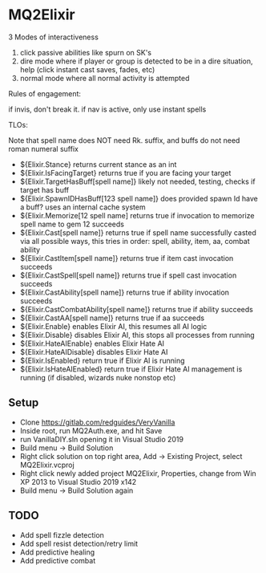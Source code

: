 # MQ2Elixir

3 Modes of interactiveness
1) click passive abilities like spurn on SK's
2) dire mode where if player or group is detected to be in a dire situation, help (click instant cast saves, fades, etc)
3) normal mode where all normal activity is attempted


Rules of engagement:

if invis, don't break it. 
if nav is active, only use instant spells

TLOs:

Note that spell name does NOT need Rk. suffix, and buffs do not need roman numeral suffix

* ${Elixir.Stance} returns current stance as an int
* ${Elixir.IsFacingTarget} returns true if you are facing your target
* ${Elixir.TargetHasBuff[spell name]} likely not needed, testing, checks if target has buff
* ${Elixir.SpawnIDHasBuff[123 spell name]} does provided spawn Id have a buff? uses an internal cache system
* ${Elixir.Memorize[12 spell name] returns true if invocation to memorize spell name to gem 12 succeeds
* ${Elixir.Cast[spell name]} returns true if spell name successfully casted via all possible ways, this tries in order: spell, ability, item, aa, combat ability
* ${Elixir.CastItem[spell name]} returns true if item cast invocation succeeds
* ${Elixir.CastSpell[spell name]} returns true if spell cast invocation succeeds
* ${Elixir.CastAbility[spell name]} returns true if ability invocation succeeds
* ${Elixir.CastCombatAbility[spell name]} returns true if ability succeeds
* ${Elixir.CastAA[spell name]} returns true if aa succeeds
* ${Elixir.Enable} enables Elixir AI, this resumes all AI logic
* ${Elixir.Disable} disables Elixir AI, this stops all processes from running
* ${Elixir.HateAIEnable} enables Elixir Hate AI
* ${Elixir.HateAIDisable} disables Elixir Hate AI
* ${Elixir.IsEnabled} return true if Elixir AI is running
* ${Elixir.IsHateAIEnabled} return true if Elixir Hate AI management is running (if disabled, wizards nuke nonstop etc)

## Setup
- Clone https://gitlab.com/redguides/VeryVanilla
- Inside root, run MQ2Auth.exe, and hit Save
- run VanillaDIY.sln opening it in Visual Studio 2019
- Build menu -> Build Solution
- Right click solution on top right area, Add -> Existing Project, select MQ2Elixir.vcproj
- Right click newly added project MQ2Elixir, Properties, change from Win XP 2013 to Visual Studio 2019 x142
- Build menu -> Build Solution again

## TODO
- Add spell fizzle detection
- Add spell resist detection/retry limit
- Add predictive healing
- Add predictive combat